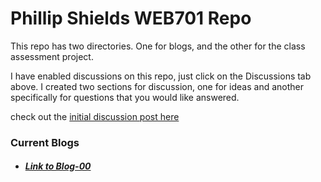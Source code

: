 # Phillip Shields WEB701 Repo

This repo has two directories. One for blogs, and the other for the class assessment project.

I have enabled discussions on this repo, just click on the Discussions tab above. I created two sections for discussion, one for ideas and another specifically for questions that you would like answered.

check out the [initial discussion post here](https://github.com/Phillip-D-Shields/web701-repo/discussions/1)


### Current Blogs
- ##### [Link to Blog-00](https://github.com/Phillip-D-Shields/web701-repo/blob/master/blogs/blog-00.md)
